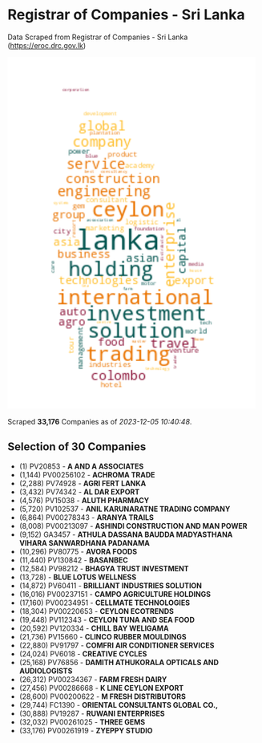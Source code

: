# Registrar of Companies - Sri Lanka

Data Scraped from Registrar of Companies - Sri Lanka (https://eroc.drc.gov.lk)

![word-cloud](data/word_cloud.png)

Scraped **33,176** Companies as of *2023-12-05 10:40:48*.


## Selection of 30 Companies

* (1) PV20853 - **A AND A ASSOCIATES**
* (1,144) PV00256102 - **ACHROMA TRADE**
* (2,288) PV74928 - **AGRI FERT LANKA**
* (3,432) PV74342 - **AL DAR EXPORT**
* (4,576) PV15038 - **ALUTH PHARMACY**
* (5,720) PV102537 - **ANIL KARUNARATNE TRADING COMPANY**
* (6,864) PV00278343 - **ARANYA TRAILS**
* (8,008) PV00213097 - **ASHINDI CONSTRUCTION AND MAN POWER**
* (9,152) GA3457 - **ATHULA DASSANA BAUDDA MADYASTHANA VIHARA SANWARDHANA PADANAMA**
* (10,296) PV80775 - **AVORA FOODS**
* (11,440) PV130842 - **BASANBEC**
* (12,584) PV98212 - **BHAGYA TRUST INVESTMENT**
* (13,728)  - **BLUE LOTUS WELLNESS**
* (14,872) PV60411 - **BRILLIANT INDUSTRIES SOLUTION**
* (16,016) PV00237151 - **CAMPO AGRICULTURE HOLDINGS**
* (17,160) PV00234951 - **CELLMATE TECHNOLOGIES**
* (18,304) PV00220653 - **CEYLON ECOTRENDS**
* (19,448) PV112343 - **CEYLON TUNA AND SEA FOOD**
* (20,592) PV120334 - **CHILL BAY WELIGAMA**
* (21,736) PV15660 - **CLINCO RUBBER MOULDINGS**
* (22,880) PV91797 - **COMFRI AIR CONDITIONER SERVICES**
* (24,024) PV6018 - **CREATIVE CYCLES**
* (25,168) PV76856 - **DAMITH ATHUKORALA OPTICALS AND AUDIOLOGISTS**
* (26,312) PV00234367 - **FARM FRESH DAIRY**
* (27,456) PV00286668 - **K LINE CEYLON EXPORT**
* (28,600) PV00200622 - **M FRESH  DISTRIBUTORS**
* (29,744) FC1390 - **ORIENTAL CONSULTANTS GLOBAL CO.,**
* (30,888) PV19287 - **RUWANI ENTERPRISES**
* (32,032) PV00261025 - **THREE GEMS**
* (33,176) PV00261919 - **ZYEPPY STUDIO**